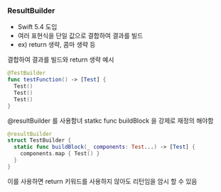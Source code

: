 ### ResultBuilder

- Swift 5.4 도입
- 여러 표현식을 단일 값으로 결합하여 결과를 빌드
- ex) return 생략, 콤마 생략 등


결합하여 결과를 빌드와 return 생략 예시
  
```swift
@TestBuilder
func testFunction() -> [Test] {
  Test()
  Test()
  Test()
}
```


@resultBuilder 를 사용함녀 statkc func buildBlock 을 강제로 재정의 해야함
```swift
@resultBuilder
struct TestBuilder {
  static func buildBlock(_ components: Test...) -> [Test] {
    components.map { Test() }
  }
}​

```

이를 사용하면 return 키워드를 사용하지 않아도 리턴임을 암시 할 수 있음


